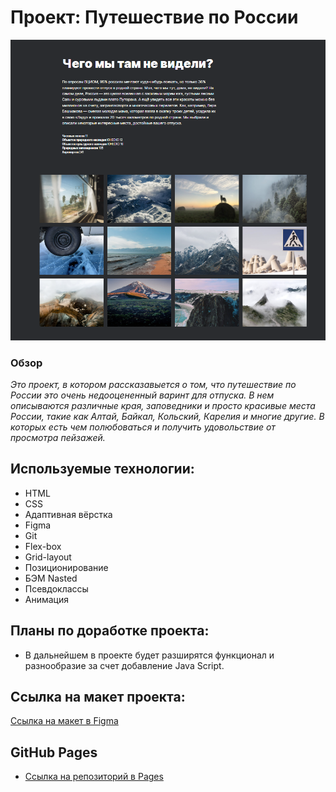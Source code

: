 # Проект: Путешествие по России
![Превью проекта](https://github.com/RandyCheBro/imgs-for-README/blob/main/russian%20trevel1.png?raw=true)

### Обзор
_Это проект, в котором рассказавыется о том, что путешествие по России это очень недооцененный варинт для отпуска. В нем описываются различные края, заповедники и просто красивые места России, такие как Алтай, Байкал, Кольский, Карелия и многие другие. В которых есть чем полюбоваться и получить удовольствие от просмотра пейзажей._

## Используемые технологии:
* HTML
* CSS
* Адаптивная вёрстка
* Figma
* Git
* Flex-box
* Grid-layout
* Позиционирование
* БЭМ Nasted
* Псевдоклассы
* Анимация

## Планы по доработке проекта:
* В дальнейшем в проекте будет разширятся функционал и разнообразие за счет добавление Java Script.

## Ссылка на макет проекта:
[Ссылка на макет в Figma](https://www.figma.com/file/5S2WSbEFL6awjVWJ0NWL8Q/Sprint-3_-Russia-_-desktop-%2B-mobile?node-id=28503%3A0&mode=dev)

## GitHub Pages

- [Ссылка на репозиторий в Pages](https://randychebro.github.io/russian-travel/)
